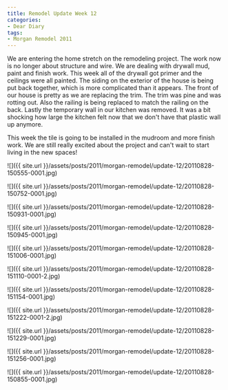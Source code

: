 ```yaml
---
title: Remodel Update Week 12
categories:
- Dear Diary
tags:
- Morgan Remodel 2011
---
```


We are entering the home stretch on the remodeling project. The work now is no longer about structure and wire. We are dealing with drywall mud, paint and finish work. This week all of the drywall got primer and the ceilings were all painted. The siding on the exterior of the house is being put back together, which is more complicated than it appears. The front of our house is pretty as we are replacing the trim. The trim was pine and was rotting out. Also the railing is being replaced to match the railing on the back. Lastly the temporary wall in our kitchen was removed. It was a bit shocking how large the kitchen felt now that we don't have that plastic wall up anymore.

This week the tile is going to be installed in the mudroom and more finish work. We are still really excited about the project and can't wait to start living in the new spaces!

![]({{ site.url }}/assets/posts/2011/morgan-remodel/update-12/20110828-150555-0001.jpg)

![]({{ site.url }}/assets/posts/2011/morgan-remodel/update-12/20110828-150752-0001.jpg)

![]({{ site.url }}/assets/posts/2011/morgan-remodel/update-12/20110828-150931-0001.jpg)

![]({{ site.url }}/assets/posts/2011/morgan-remodel/update-12/20110828-150945-0001.jpg)

![]({{ site.url }}/assets/posts/2011/morgan-remodel/update-12/20110828-151006-0001.jpg)

![]({{ site.url }}/assets/posts/2011/morgan-remodel/update-12/20110828-151110-0001-2.jpg)

![]({{ site.url }}/assets/posts/2011/morgan-remodel/update-12/20110828-151154-0001.jpg)

![]({{ site.url }}/assets/posts/2011/morgan-remodel/update-12/20110828-151222-0001-2.jpg)

![]({{ site.url }}/assets/posts/2011/morgan-remodel/update-12/20110828-151229-0001.jpg)

![]({{ site.url }}/assets/posts/2011/morgan-remodel/update-12/20110828-151256-0001.jpg)

![]({{ site.url }}/assets/posts/2011/morgan-remodel/update-12/20110828-150855-0001.jpg)

